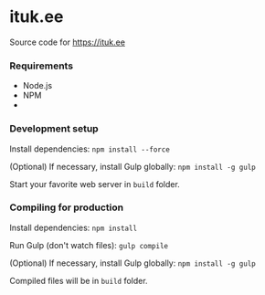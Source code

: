 # ituk.ee
Source code for https://ituk.ee

### Requirements
* Node.js
* NPM
* 

### Development setup
Install dependencies:
```npm install --force```


(Optional) If necessary, install Gulp globally:
```npm install -g gulp```

Start your favorite web server in `build` folder. 

### Compiling for production
Install dependencies:
```npm install```

Run Gulp (don't watch files):
```gulp compile```

(Optional) If necessary, install Gulp globally:
```npm install -g gulp```

Compiled files will be in `build` folder.
